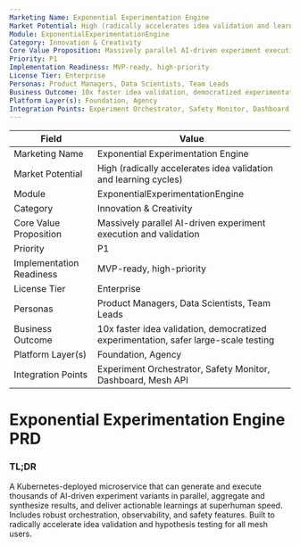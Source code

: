 ```yaml
---
Marketing Name: Exponential Experimentation Engine
Market Potential: High (radically accelerates idea validation and learning cycles)
Module: ExponentialExperimentationEngine
Category: Innovation & Creativity
Core Value Proposition: Massively parallel AI-driven experiment execution and validation
Priority: P1
Implementation Readiness: MVP-ready, high-priority
License Tier: Enterprise
Personas: Product Managers, Data Scientists, Team Leads
Business Outcome: 10x faster idea validation, democratized experimentation, safer large-scale testing
Platform Layer(s): Foundation, Agency
Integration Points: Experiment Orchestrator, Safety Monitor, Dashboard, Mesh API
---
```


| Field                   | Value                                                                 |
|------------------------|-----------------------------------------------------------------------|
| Marketing Name         | Exponential Experimentation Engine                                     |
| Market Potential       | High (radically accelerates idea validation and learning cycles)       |
| Module                 | ExponentialExperimentationEngine                                       |
| Category               | Innovation & Creativity                                                |
| Core Value Proposition | Massively parallel AI-driven experiment execution and validation        |
| Priority               | P1                                                                    |
| Implementation Readiness| MVP-ready, high-priority                                               |
| License Tier           | Enterprise                                                            |
| Personas               | Product Managers, Data Scientists, Team Leads                          |
| Business Outcome       | 10x faster idea validation, democratized experimentation, safer large-scale testing |
| Platform Layer(s)      | Foundation, Agency                                                     |
| Integration Points     | Experiment Orchestrator, Safety Monitor, Dashboard, Mesh API           |

# Exponential Experimentation Engine PRD

### TL;DR

A Kubernetes-deployed microservice that can generate and execute thousands of AI-driven experiment variants in parallel, aggregate and synthesize results, and deliver actionable learnings at superhuman speed. Includes robust orchestration, observability, and safety features. Built to radically accelerate idea validation and hypothesis testing for all mesh users. 